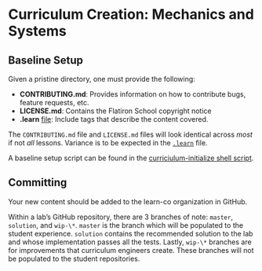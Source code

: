 # Curriculum Creation: Mechanics and Systems

## Baseline Setup

Given a pristine directory, one must provide the following:

* **CONTRIBUTING.md**: Provides information on how to contribute bugs, feature
  requests, etc.
* **LICENSE.md**: Contains the Flatiron School copyright notice
* **.learn** [file][learn]: Include tags that describe the content covered.

The `CONTRIBUTING.md` file and `LICENSE.md` files will look identical
across _most_ if not _all_ lessons. Variance is to be expected in the
[`.learn`][learn] file.

A baseline setup script can be found in the [curriciulum-initialize shell
script](./curriculum-initialize.sh).

## Committing

Your new content should be added to the learn-co organization in GitHub.

Within a lab’s GitHub repository, there are 3 branches of note: `master`,
`solution`, and `wip-\*`. `master` is the branch which will be populated to the
student experience. `solution` contains the recommended solution to the lab and
whose implementation passes all the tests. Lastly, `wip-\*` branches are for
improvements that curriculum engineers create. These branches will not be
populated to the student repositories.

[learn]: ./learn-file.md

<!-- Note! Heroku application: https://learn-linter-ci.herokuapp.com/ points to
this page! Therefore if you move this page, you need to make sure to open up
that application which is in flatiron-labs/learn-linter-ci -->
